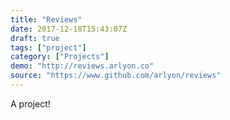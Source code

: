 ```yaml
---
title: "Reviews"
date: 2017-12-18T15:43:07Z
draft: true
tags: ["project"]
category: ["Projects"]
demo: "http://reviews.arlyon.co"
source: "https://www.github.com/arlyon/reviews"
---
```


A project!

